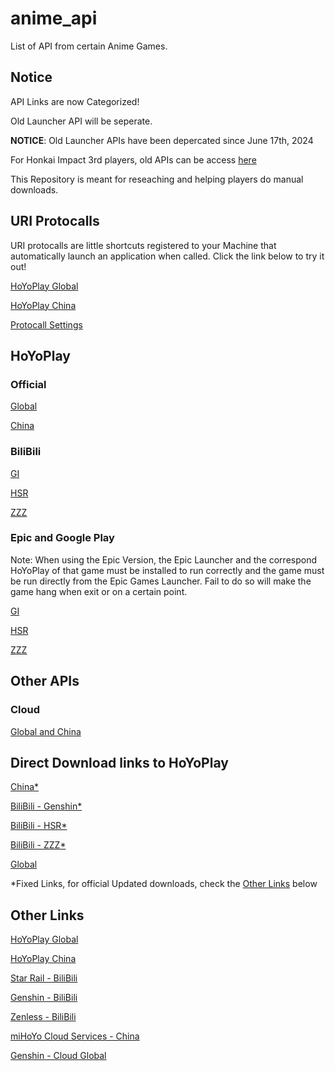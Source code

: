 # anime_api #

List of API from certain Anime Games.

## Notice ##

API Links are now Categorized!

Old Launcher API will be seperate.

**NOTICE**: Old Launcher APIs have been depercated since June 17th, 2024

For Honkai Impact 3rd players, old APIs can be access [here](./Old%20APIs/HI3.md)

This Repository is meant for reseaching and helping players do manual downloads.

## URI Protocalls ##

URI protocalls are little shortcuts registered to your Machine that automatically launch an application when called. Click the link below to try it out!

[HoYoPlay Global](hyp-global://)

[HoYoPlay China](hyp-cn://)

[Protocall Settings](./HoYoPlay/URI.md)

## HoYoPlay ##

### Official ###

[Global](./HoYoPlay/Official/Global.md)

[China](./HoYoPlay/Official/China.md)

### BiliBili ###

[GI](./HoYoPlay/BiliBili/GI.md)

[HSR](./HoYoPlay/BiliBili/SR.md)

[ZZZ](./HoYoPlay/BiliBili/ZZZ.md)

### Epic and Google Play ###

Note: When using the Epic Version, the Epic Launcher and the correspond HoYoPlay of that game must be installed to run correctly and the game must be run directly from the Epic Games Launcher. Fail to do so will make the game hang when exit or on a certain point.

[GI](./HoYoPlay/Epic-Google/Epic-Google_GI.md)

[HSR](./HoYoPlay/Epic-Google/Epic_SR.md)

[ZZZ](./HoYoPlay/Epic-Google/Epic_ZZZ.md)

## Other APIs ##

### Cloud ###

[Global and China](./Cloud/APIs.md)

## Direct Download links to HoYoPlay ##

[China*](https://hyp-webstatic.mihoyo.com/hyp-client/hyp_cn_setup_1.0.5.exe)

[BiliBili - Genshin*](https://pkg.biligame.com/games/yuanshen_setup_202405212026/697971/yuanshen_setup_202405212026.exe)

[BiliBili - HSR*](https://pkg.biligame.com/games/StarRail_setup_1.0.5/390774/StarRail_setup_1.0.5.exe)

[BiliBili - ZZZ*](https://pkg.biligame.com/games/ZenlessZoneZerobilibili_setup_202406191429/796157/ZenlessZoneZerobilibili_setup_202406191429.exe)

[Global](https://sg-public-api.hoyoverse.com/event/download_porter/trace/hyp_global/hyphoyoverse/default)

*Fixed Links, for official Updated downloads, check the [Other Links](#other-links) below

## Other Links ##

[HoYoPlay Global](https://hoyoplay.hoyoverse.com)

[HoYoPlay China](https://launcher.mihoyo.com)

[Star Rail - BiliBili](https://www.biligame.com/detail/?id=108586)

[Genshin - BiliBili](https://www.biligame.com/detail/?id=105667)

[Zenless - BiliBili](https://www.biligame.com/detail/?id=111210)

[miHoYo Cloud Services - China](https://mhyy.mihoyo.com/)

[Genshin - Cloud Global](https://cloudgenshin.hoyoverse.com/en-us)

